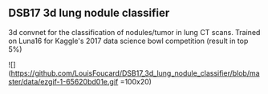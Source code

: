 ## DSB17 3d lung nodule classifier

3d convnet for the classification of nodules/tumor in lung CT scans. Trained on Luna16 for Kaggle's 2017 data science bowl competition (result in top 5%) 

![](https://github.com/LouisFoucard/DSB17_3d_lung_nodule_classifier/blob/master/data/ezgif-1-65620bd01e.gif =100x20)

